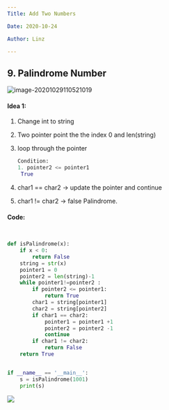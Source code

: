 ```yaml
---
Title: Add Two Numbers

Date: 2020-10-24

Author: Linz

---
```


## 9. Palindrome Number

![image-20201029110521019](C:\Users\Lin\AppData\Roaming\Typora\typora-user-images\image-20201029110521019.png)

#### Idea 1:

1. Change int to string

2. Two pointer point the the index 0 and len(string)

3. loop through the pointer

   ```py
   Condition:
   1. pointer2 <= pointer1
   	True
   ```

4. char1 == char2 -> update the pointer and continue

5. char1 != char2 -> false Palindrome.

#### Code:


```python


def isPalindrome(x):
    if x < 0:
        return False
    string = str(x)
    pointer1 = 0
    pointer2 = len(string)-1
    while pointer1!=pointer2 :
        if pointer2 <= pointer1:
            return True
        char1 = string[pointer1]
        char2 = string[pointer2]
        if char1 == char2:
            pointer1 = pointer1 +1
            pointer2 = pointer2 -1
            continue
        if char1 != char2:
            return False
    return True


if __name__ == '__main__':
    s = isPalindrome(1001)
    print(s)

```

![](https://i.loli.net/2020/10/29/WnMNevVykhD1Rda.png)
